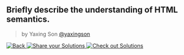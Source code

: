 ## Briefly describe the understanding of HTML semantics.

> by Yaxing Son [@yaxingson]()

<p></p>

<a href="../README.md" target="_blank">
  <img src="https://img.shields.io/badge/-Back-grey" alt="Back"/>
</a> 
<a href="https://tsch.js.org/2/answer" target="_blank">
  <img src="https://img.shields.io/badge/-Share%20your%20Solutions-teal" alt="Share your Solutions"/>
</a> 
<a href="https://tsch.js.org/2/solutions" target="_blank">
  <img src="https://img.shields.io/badge/-Check%20out%20Solutions-de5a77?logo=awesome-lists&logoColor=white" alt="Check out Solutions"/>
</a>
